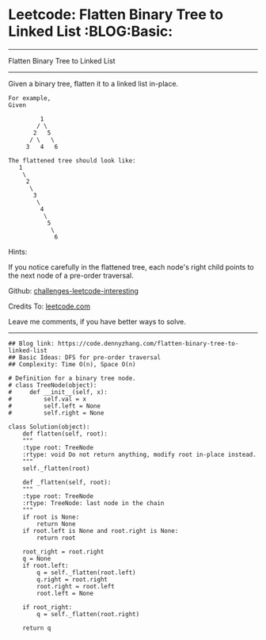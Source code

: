 
# Leetcode: Flatten Binary Tree to Linked List     :BLOG:Basic:

---

Flatten Binary Tree to Linked List  

---

Given a binary tree, flatten it to a linked list in-place.  

    For example,
    Given
    
             1
            / \
           2   5
          / \   \
         3   4   6

    The flattened tree should look like:
       1
        \
         2
          \
           3
            \
             4
              \
               5
                \
                 6

Hints:  

If you notice carefully in the flattened tree, each node's right child points to the next node of a pre-order traversal.  

Github: [challenges-leetcode-interesting](https://github.com/DennyZhang/challenges-leetcode-interesting/tree/master/problems/flatten-binary-tree-to-linked-list)  

Credits To: [leetcode.com](https://leetcode.com/problems/flatten-binary-tree-to-linked-list/description/)  

Leave me comments, if you have better ways to solve.  

---

    ## Blog link: https://code.dennyzhang.com/flatten-binary-tree-to-linked-list
    ## Basic Ideas: DFS for pre-order traversal
    ## Complexity: Time O(n), Space O(n)
    
    # Definition for a binary tree node.
    # class TreeNode(object):
    #     def __init__(self, x):
    #         self.val = x
    #         self.left = None
    #         self.right = None
    
    class Solution(object):
        def flatten(self, root):
    	"""
    	:type root: TreeNode
    	:rtype: void Do not return anything, modify root in-place instead.
    	"""
    	self._flatten(root)
    
        def _flatten(self, root):
    	"""
    	:type root: TreeNode
    	:rtype: TreeNode: last node in the chain
    	"""
    	if root is None:
    	    return None
    	if root.left is None and root.right is None:
    	    return root
    
    	root_right = root.right
    	q = None
    	if root.left:
    	    q = self._flatten(root.left)
    	    q.right = root.right
    	    root.right = root.left
    	    root.left = None
    
    	if root_right:
    	    q = self._flatten(root.right)
    
    	return q

